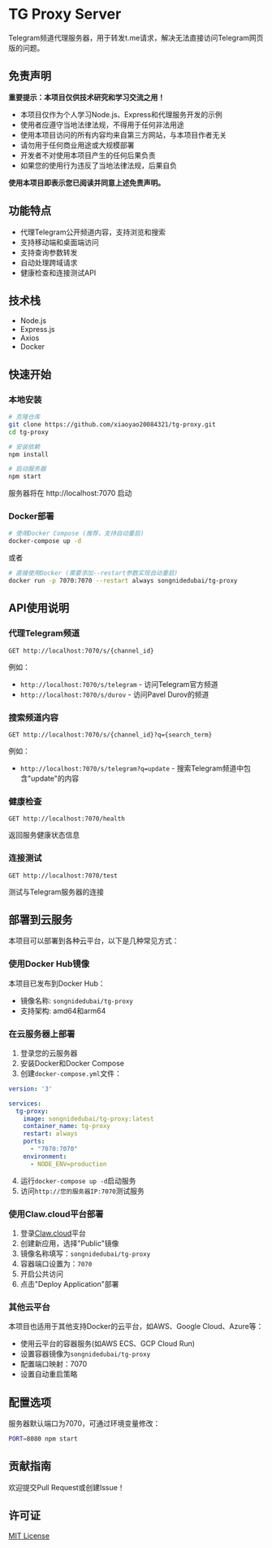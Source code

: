 # TG Proxy Server

Telegram频道代理服务器，用于转发t.me请求，解决无法直接访问Telegram网页版的问题。

## 免责声明

**重要提示：本项目仅供技术研究和学习交流之用！**

- 本项目仅作为个人学习Node.js、Express和代理服务开发的示例
- 使用者应遵守当地法律法规，不得用于任何非法用途
- 使用本项目访问的所有内容均来自第三方网站，与本项目作者无关
- 请勿用于任何商业用途或大规模部署
- 开发者不对使用本项目产生的任何后果负责
- 如果您的使用行为违反了当地法律法规，后果自负

**使用本项目即表示您已阅读并同意上述免责声明。**

## 功能特点

- 代理Telegram公开频道内容，支持浏览和搜索
- 支持移动端和桌面端访问
- 支持查询参数转发
- 自动处理跨域请求
- 健康检查和连接测试API

## 技术栈

- Node.js
- Express.js
- Axios
- Docker

## 快速开始

### 本地安装

```bash
# 克隆仓库
git clone https://github.com/xiaoyao20084321/tg-proxy.git
cd tg-proxy

# 安装依赖
npm install

# 启动服务器
npm start
```

服务器将在 http://localhost:7070 启动

### Docker部署

```bash
# 使用Docker Compose (推荐，支持自动重启)
docker-compose up -d
```

或者

```bash
# 直接使用Docker (需要添加--restart参数实现自动重启)
docker run -p 7070:7070 --restart always songnidedubai/tg-proxy
```

## API使用说明

### 代理Telegram频道

```
GET http://localhost:7070/s/{channel_id}
```

例如：
- `http://localhost:7070/s/telegram` - 访问Telegram官方频道
- `http://localhost:7070/s/durov` - 访问Pavel Durov的频道

### 搜索频道内容

```
GET http://localhost:7070/s/{channel_id}?q={search_term}
```

例如：
- `http://localhost:7070/s/telegram?q=update` - 搜索Telegram频道中包含"update"的内容

### 健康检查

```
GET http://localhost:7070/health
```

返回服务健康状态信息

### 连接测试

```
GET http://localhost:7070/test
```

测试与Telegram服务器的连接

## 部署到云服务

本项目可以部署到各种云平台，以下是几种常见方式：

### 使用Docker Hub镜像

本项目已发布到Docker Hub：
- 镜像名称: `songnidedubai/tg-proxy`
- 支持架构: amd64和arm64

### 在云服务器上部署

1. 登录您的云服务器
2. 安装Docker和Docker Compose
3. 创建`docker-compose.yml`文件：
```yaml
version: '3'

services:
  tg-proxy:
    image: songnidedubai/tg-proxy:latest
    container_name: tg-proxy
    restart: always
    ports:
      - "7070:7070"
    environment:
      - NODE_ENV=production
```
4. 运行`docker-compose up -d`启动服务
5. 访问`http://您的服务器IP:7070`测试服务

### 使用Claw.cloud平台部署

1. 登录[Claw.cloud](https://run.claw.cloud/)平台
2. 创建新应用，选择"Public"镜像
3. 镜像名称填写：`songnidedubai/tg-proxy`
4. 容器端口设置为：`7070`
5. 开启公共访问
6. 点击"Deploy Application"部署

### 其他云平台

本项目也适用于其他支持Docker的云平台，如AWS、Google Cloud、Azure等：
- 使用云平台的容器服务(如AWS ECS、GCP Cloud Run)
- 设置容器镜像为`songnidedubai/tg-proxy`
- 配置端口映射：7070
- 设置自动重启策略

## 配置选项

服务器默认端口为7070，可通过环境变量修改：

```bash
PORT=8080 npm start
```

## 贡献指南

欢迎提交Pull Request或创建Issue！

## 许可证

[MIT License](LICENSE) 